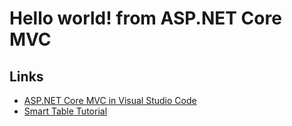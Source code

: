 # Hello world! from ASP.NET Core MVC

## Links
- [ASP.NET Core MVC in Visual Studio Code](https://docs.microsoft.com/en-us/aspnet/core/tutorials/first-mvc-app-xplat/start-mvc)
- [Smart Table Tutorial](http://lorenzofox3.github.io/smart-table-website/)